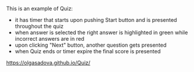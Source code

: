 This is an example of Quiz:
- it has timer that starts upon pushing Start button and is presented throughout the quiz
- when answer is selected the right answer is highlighted in green while incorrect answers are in red
- upon clicking "Next" button, another question gets presented
- when Quiz ends or timer expire the final score is presented 

https://olgasadova.github.io/Quiz/
